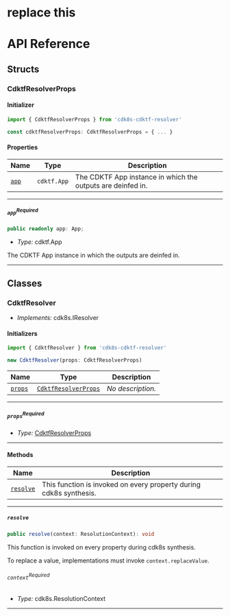 # replace this
# API Reference <a name="API Reference" id="api-reference"></a>


## Structs <a name="Structs" id="Structs"></a>

### CdktfResolverProps <a name="CdktfResolverProps" id="cdk8s-cdktf-resolver.CdktfResolverProps"></a>

#### Initializer <a name="Initializer" id="cdk8s-cdktf-resolver.CdktfResolverProps.Initializer"></a>

```typescript
import { CdktfResolverProps } from 'cdk8s-cdktf-resolver'

const cdktfResolverProps: CdktfResolverProps = { ... }
```

#### Properties <a name="Properties" id="Properties"></a>

| **Name** | **Type** | **Description** |
| --- | --- | --- |
| <code><a href="#cdk8s-cdktf-resolver.CdktfResolverProps.property.app">app</a></code> | <code>cdktf.App</code> | The CDKTF App instance in which the outputs are deinfed in. |

---

##### `app`<sup>Required</sup> <a name="app" id="cdk8s-cdktf-resolver.CdktfResolverProps.property.app"></a>

```typescript
public readonly app: App;
```

- *Type:* cdktf.App

The CDKTF App instance in which the outputs are deinfed in.

---

## Classes <a name="Classes" id="Classes"></a>

### CdktfResolver <a name="CdktfResolver" id="cdk8s-cdktf-resolver.CdktfResolver"></a>

- *Implements:* cdk8s.IResolver

#### Initializers <a name="Initializers" id="cdk8s-cdktf-resolver.CdktfResolver.Initializer"></a>

```typescript
import { CdktfResolver } from 'cdk8s-cdktf-resolver'

new CdktfResolver(props: CdktfResolverProps)
```

| **Name** | **Type** | **Description** |
| --- | --- | --- |
| <code><a href="#cdk8s-cdktf-resolver.CdktfResolver.Initializer.parameter.props">props</a></code> | <code><a href="#cdk8s-cdktf-resolver.CdktfResolverProps">CdktfResolverProps</a></code> | *No description.* |

---

##### `props`<sup>Required</sup> <a name="props" id="cdk8s-cdktf-resolver.CdktfResolver.Initializer.parameter.props"></a>

- *Type:* <a href="#cdk8s-cdktf-resolver.CdktfResolverProps">CdktfResolverProps</a>

---

#### Methods <a name="Methods" id="Methods"></a>

| **Name** | **Description** |
| --- | --- |
| <code><a href="#cdk8s-cdktf-resolver.CdktfResolver.resolve">resolve</a></code> | This function is invoked on every property during cdk8s synthesis. |

---

##### `resolve` <a name="resolve" id="cdk8s-cdktf-resolver.CdktfResolver.resolve"></a>

```typescript
public resolve(context: ResolutionContext): void
```

This function is invoked on every property during cdk8s synthesis.

To replace a value, implementations must invoke `context.replaceValue`.

###### `context`<sup>Required</sup> <a name="context" id="cdk8s-cdktf-resolver.CdktfResolver.resolve.parameter.context"></a>

- *Type:* cdk8s.ResolutionContext

---





